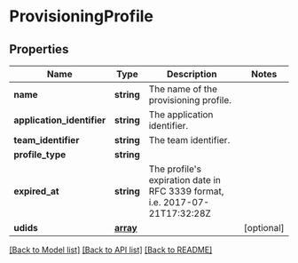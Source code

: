 # ProvisioningProfile

## Properties
Name | Type | Description | Notes
------------ | ------------- | ------------- | -------------
**name** | **string** | The name of the provisioning profile. | 
**application_identifier** | **string** | The application identifier. | 
**team_identifier** | **string** | The team identifier. | 
**profile_type** | **string** |  | 
**expired_at** | **string** | The profile&#39;s expiration date in RFC 3339 format, i.e. 2017-07-21T17:32:28Z | 
**udids** | [**array**](.md) |  | [optional] 

[[Back to Model list]](../README.md#documentation-for-models) [[Back to API list]](../README.md#documentation-for-api-endpoints) [[Back to README]](../README.md)

